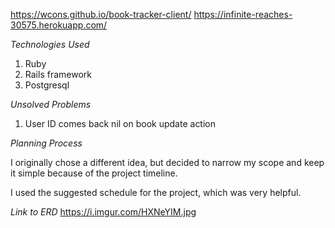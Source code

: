 https://wcons.github.io/book-tracker-client/
https://infinite-reaches-30575.herokuapp.com/

*Technologies Used*

1. Ruby
2. Rails framework
3. Postgresql

*Unsolved Problems*

1. User ID comes back nil on book update action

*Planning Process*

I originally chose a different idea, but decided to narrow my scope and keep it simple because of the project timeline.

I used the suggested schedule for the project, which was very helpful.

*Link to ERD*
https://i.imgur.com/HXNeYIM.jpg
